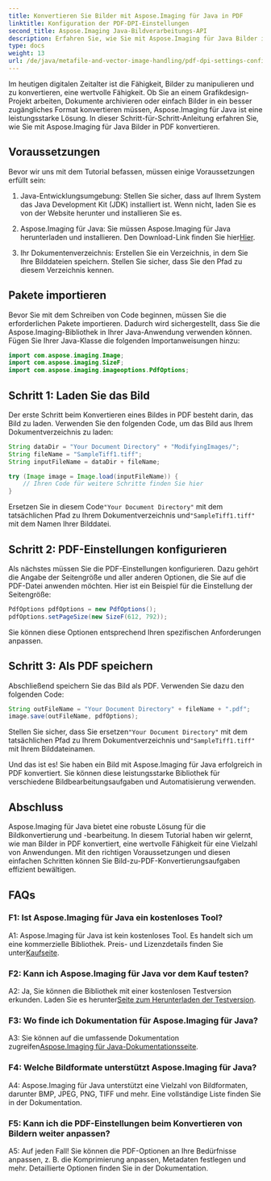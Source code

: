 ```yaml
---
title: Konvertieren Sie Bilder mit Aspose.Imaging für Java in PDF
linktitle: Konfiguration der PDF-DPI-Einstellungen
second_title: Aspose.Imaging Java-Bildverarbeitungs-API
description: Erfahren Sie, wie Sie mit Aspose.Imaging für Java Bilder in PDF konvertieren. Schritt-für-Schritt-Anleitung zur effizienten Bildbearbeitung.
type: docs
weight: 13
url: /de/java/metafile-and-vector-image-handling/pdf-dpi-settings-configuration/
---
```

Im heutigen digitalen Zeitalter ist die Fähigkeit, Bilder zu manipulieren und zu konvertieren, eine wertvolle Fähigkeit. Ob Sie an einem Grafikdesign-Projekt arbeiten, Dokumente archivieren oder einfach Bilder in ein besser zugängliches Format konvertieren müssen, Aspose.Imaging für Java ist eine leistungsstarke Lösung. In dieser Schritt-für-Schritt-Anleitung erfahren Sie, wie Sie mit Aspose.Imaging für Java Bilder in PDF konvertieren.

## Voraussetzungen

Bevor wir uns mit dem Tutorial befassen, müssen einige Voraussetzungen erfüllt sein:

1. Java-Entwicklungsumgebung: Stellen Sie sicher, dass auf Ihrem System das Java Development Kit (JDK) installiert ist. Wenn nicht, laden Sie es von der Website herunter und installieren Sie es.

2.  Aspose.Imaging für Java: Sie müssen Aspose.Imaging für Java herunterladen und installieren. Den Download-Link finden Sie hier[Hier](https://releases.aspose.com/imaging/java/).

3. Ihr Dokumentenverzeichnis: Erstellen Sie ein Verzeichnis, in dem Sie Ihre Bilddateien speichern. Stellen Sie sicher, dass Sie den Pfad zu diesem Verzeichnis kennen.

## Pakete importieren

Bevor Sie mit dem Schreiben von Code beginnen, müssen Sie die erforderlichen Pakete importieren. Dadurch wird sichergestellt, dass Sie die Aspose.Imaging-Bibliothek in Ihrer Java-Anwendung verwenden können. Fügen Sie Ihrer Java-Klasse die folgenden Importanweisungen hinzu:

```java
import com.aspose.imaging.Image;
import com.aspose.imaging.SizeF;
import com.aspose.imaging.imageoptions.PdfOptions;
```

## Schritt 1: Laden Sie das Bild

Der erste Schritt beim Konvertieren eines Bildes in PDF besteht darin, das Bild zu laden. Verwenden Sie den folgenden Code, um das Bild aus Ihrem Dokumentverzeichnis zu laden:

```java
String dataDir = "Your Document Directory" + "ModifyingImages/";
String fileName = "SampleTiff1.tiff";
String inputFileName = dataDir + fileName;

try (Image image = Image.load(inputFileName)) {
    // Ihren Code für weitere Schritte finden Sie hier
}
```

 Ersetzen Sie in diesem Code`"Your Document Directory"` mit dem tatsächlichen Pfad zu Ihrem Dokumentverzeichnis und`"SampleTiff1.tiff"` mit dem Namen Ihrer Bilddatei.

## Schritt 2: PDF-Einstellungen konfigurieren

Als nächstes müssen Sie die PDF-Einstellungen konfigurieren. Dazu gehört die Angabe der Seitengröße und aller anderen Optionen, die Sie auf die PDF-Datei anwenden möchten. Hier ist ein Beispiel für die Einstellung der Seitengröße:

```java
PdfOptions pdfOptions = new PdfOptions();
pdfOptions.setPageSize(new SizeF(612, 792));
```

Sie können diese Optionen entsprechend Ihren spezifischen Anforderungen anpassen.

## Schritt 3: Als PDF speichern

Abschließend speichern Sie das Bild als PDF. Verwenden Sie dazu den folgenden Code:

```java
String outFileName = "Your Document Directory" + fileName + ".pdf";
image.save(outFileName, pdfOptions);
```

 Stellen Sie sicher, dass Sie ersetzen`"Your Document Directory"` mit dem tatsächlichen Pfad zu Ihrem Dokumentverzeichnis und`"SampleTiff1.tiff"` mit Ihrem Bilddateinamen.

Und das ist es! Sie haben ein Bild mit Aspose.Imaging für Java erfolgreich in PDF konvertiert. Sie können diese leistungsstarke Bibliothek für verschiedene Bildbearbeitungsaufgaben und Automatisierung verwenden.

## Abschluss

Aspose.Imaging für Java bietet eine robuste Lösung für die Bildkonvertierung und -bearbeitung. In diesem Tutorial haben wir gelernt, wie man Bilder in PDF konvertiert, eine wertvolle Fähigkeit für eine Vielzahl von Anwendungen. Mit den richtigen Voraussetzungen und diesen einfachen Schritten können Sie Bild-zu-PDF-Konvertierungsaufgaben effizient bewältigen.

## FAQs

### F1: Ist Aspose.Imaging für Java ein kostenloses Tool?

A1: Aspose.Imaging für Java ist kein kostenloses Tool. Es handelt sich um eine kommerzielle Bibliothek. Preis- und Lizenzdetails finden Sie unter[Kaufseite](https://purchase.aspose.com/buy).

### F2: Kann ich Aspose.Imaging für Java vor dem Kauf testen?

 A2: Ja, Sie können die Bibliothek mit einer kostenlosen Testversion erkunden. Laden Sie es herunter[Seite zum Herunterladen der Testversion](https://releases.aspose.com/).

### F3: Wo finde ich Dokumentation für Aspose.Imaging für Java?

 A3: Sie können auf die umfassende Dokumentation zugreifen[Aspose.Imaging für Java-Dokumentationsseite](https://reference.aspose.com/imaging/java/).

### F4: Welche Bildformate unterstützt Aspose.Imaging für Java?

A4: Aspose.Imaging für Java unterstützt eine Vielzahl von Bildformaten, darunter BMP, JPEG, PNG, TIFF und mehr. Eine vollständige Liste finden Sie in der Dokumentation.

### F5: Kann ich die PDF-Einstellungen beim Konvertieren von Bildern weiter anpassen?

A5: Auf jeden Fall! Sie können die PDF-Optionen an Ihre Bedürfnisse anpassen, z. B. die Komprimierung anpassen, Metadaten festlegen und mehr. Detaillierte Optionen finden Sie in der Dokumentation.